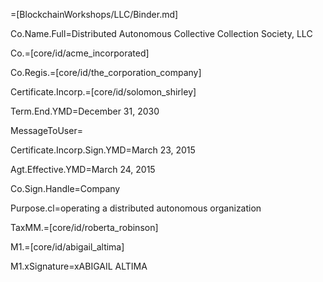 =[BlockchainWorkshops/LLC/Binder.md]

Co.Name.Full=Distributed Autonomous Collective Collection Society, LLC

Co.=[core/id/acme_incorporated]

Co.Regis.=[core/id/the_corporation_company]

Certificate.Incorp.=[core/id/solomon_shirley]

Term.End.YMD=December 31, 2030

MessageToUser=<b></b>

Certificate.Incorp.Sign.YMD=March 23, 2015

Agt.Effective.YMD=March 24, 2015

Co.Sign.Handle=Company

Purpose.cl=operating a distributed autonomous organization

TaxMM.=[core/id/roberta_robinson]

M1.=[core/id/abigail_altima]

M1.xSignature=xABIGAIL ALTIMA